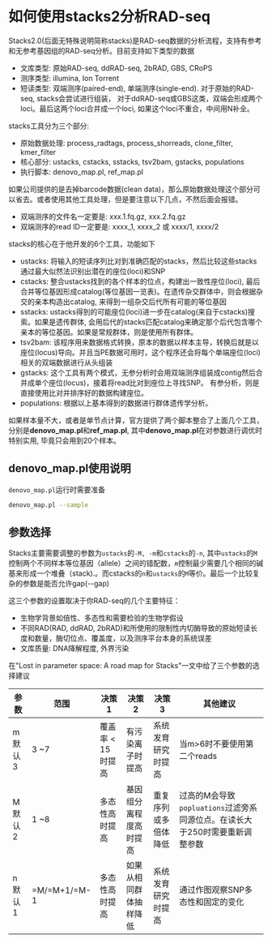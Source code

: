# 如何使用stacks2分析RAD-seq

Stacks2.0(后面无特殊说明简称stacks)是RAD-seq数据的分析流程，支持有参考和无参考基因组的RAD-seq分析。目前支持如下类型的数据

- 文库类型: 原始RAD-seq, ddRAD-seq, 2bRAD, GBS, CRoPS
- 测序类型: illumina,  Ion Torrent
- 短读类型: 双端测序(paired-end), 单端测序(single-end). 对于原始的RAD-seq, stacks会尝试进行组装， 对于ddRAD-seq或GBS这类，双端会形成两个loci。最后这两个loci合并成一个loci, 如果这个loci不重合，中间用N补全。

stacks工具分为三个部分:

- 原始数据处理: process\_radtags, process\_shorreads, clone\_filter, kmer\_filter
- 核心部分: ustacks, cstacks, sstacks, tsv2bam, gstacks, populations
- 执行脚本: denovo\_map.pl, ref\_map.pl

如果公司提供的是去掉barcode数据(clean data)，那么原始数据处理这个部分可以省去。或者使用其他工具处理，但是要注意以下几点，不然后面会报错。

- 双端测序的文件名一定要是: xxx.1.fq.gz, xxx.2.fq.gz
- 双端测序的read ID一定要是: xxxx\_1, xxxx\_2 或 xxxx/1, xxxx/2

stacks的核心在于他开发的6个工具，功能如下

- ustacks: 将输入的短读序列比对到准确匹配的stacks，然后比较这些stacks通过最大似然法识别出潜在的座位(loci)和SNP
- cstacks: 整合ustacks找到的各个样本的位点，构建出一致性座位(loci), 最后合并等位基因形成catalog(等位基因一览表)。在遗传杂交群体中，则会根据杂交的亲本构造出catalog, 来得到一组杂交后代所有可能的等位基因
- sstacks: ustacks得到的可能座位(loci)进一步在catalog(来自于cstacks)搜索。如果是遗传群体, 会用后代的stacks匹配catalog来确定那个后代包含哪个亲本的等位基因。如果是常规群体，则是使用所有群体。
- tsv2bam: 该程序用来数据格式转换，原本的数据以样本主导，转换后就是以座位(locus)导向。并且当PE数据可用时，这个程序还会将每个单端座位(loci)相关的双端数据进行从头组装
- gstacks: 这个工具有两个模式，无参分析时会用双端测序组装成contig然后合并成单个座位(locus)，接着将read比对到座位上寻找SNP。 有参分析，则是直接使用比对并排序好的数据构建座位。
- populations: 根据以上基本得到的数据进行群体遗传学分析。

如果样本量不大，或者是单节点计算，官方提供了两个脚本整合了上面几个工具，分别是**denovo\_map.pl**和**ref\_map.pl**, 其中**denovo\_map.pl**在对参数进行调优时特别实用, 毕竟只会用到20个样本。

## denovo\_map.pl使用说明

`denovo_map.pl`运行时需要准备

```bash
denovo_map.pl --sample
```

## 参数选择

Stacks主要需要调整的参数为`ustacks`的`-M, -m`和`cstacks`的`-n`, 其中`ustacks`的`M`控制两个不同样本等位基因（allele）之间的错配数，`m`控制最少需要几个相同的碱基来形成一个堆叠（stack).。而cstacks的`n`和`ustacks`的`M`等价。最后一个比较复杂的参数是能否允许gap(--gap)

这三个参数的设置取决于你RAD-seq的几个主要特征：

- 生物学背景如倍性、多态性和需要检验的生物学假设
- 不同RAD(RAD, ddRAD, 2bRAD)和所使用的限制性内切酶导致的原始短读长度和数量，酶切位点、覆盖度，以及测序平台本身的系统误差
- 文库质量: DNA降解程度, 外界污染

在"Lost in parameter space: A road map for Stacks"一文中给了三个参数的选择建议

| 参数 | 范围 | 决策1 | 决策2 | 决策3 | 其他建议|
| ----|  --- | ----- | ----- | -----| -------|
| m  默认3 | 3 ~7 | 覆盖率 < 15时提高 | 有污染离子时提高 | 系统发育研究时提高 | 当m>6时不要使用第二个reads |
| M  默认2 | 1 ~8 | 多态性高时提高    | 基因组分离程度高时提高 | 重复序列或多倍体降低 | 过高的M会导致`popluations`过滤旁系同源位点。在读长大于250时需要重新调整参数|
| n 默认1 | =M/=M+1/=M-1| 多态性高时提高 | 如果从相同群体抽样降低| 系统发育研究时提高 | 通过作图观察SNP多态性和固定的变化|
